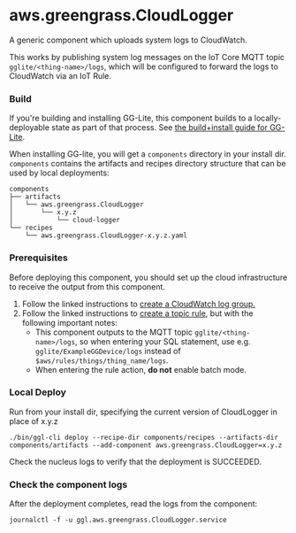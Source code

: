 # aws.greengrass.CloudLogger

A generic component which uploads system logs to CloudWatch.

This works by publishing system log messages on the IoT Core MQTT topic
`gglite/<thing-name>/logs`, which will be configured to forward the logs to
CloudWatch via an IoT Rule.

### Build

If you're building and installing GG-Lite, this component builds to a
locally-deployable state as part of that process. See
[the build+install guide for GG-Lite](../docs/INSTALL.md).

When installing GG-lite, you will get a `components` directory in your install
dir. `components` contains the artifacts and recipes directory structure that
can be used by local deployments:

```
components
├── artifacts
│   └── aws.greengrass.CloudLogger
│       └── x.y.z
│           └── cloud-logger
└── recipes
    └── aws.greengrass.CloudLogger-x.y.z.yaml
```

### Prerequisites

Before deploying this component, you should set up the cloud infrastructure to
receive the output from this component.

1. Follow the linked instructions to
   [create a CloudWatch log group.](https://docs.aws.amazon.com/iot/latest/developerguide/uploading-logs-rules-action-procedure.html#uploading-logs-rules-setup-log-group)
2. Follow the linked instructions to
   [create a topic rule](https://docs.aws.amazon.com/iot/latest/developerguide/uploading-logs-rules-action-procedure.html#uploading-logs-rules-setup-topic-rule),
   but with the following important notes:
   - This component outputs to the MQTT topic `gglite/<thing-name>/logs`, so
     when entering your SQL statement, use e.g. `gglite/ExampleGGDevice/logs`
     instead of `$aws/rules/things/thing_name/logs`.
   - When entering the rule action, **do not** enable batch mode.

### Local Deploy

Run from your install dir, specifying the current version of CloudLogger in
place of x.y.z

```
./bin/ggl-cli deploy --recipe-dir components/recipes --artifacts-dir components/artifacts --add-component aws.greengrass.CloudLogger=x.y.z
```

Check the nucleus logs to verify that the deployment is SUCCEEDED.

### Check the component logs

After the deployment completes, read the logs from the component:

```
journalctl -f -u ggl.aws.greengrass.CloudLogger.service
```
